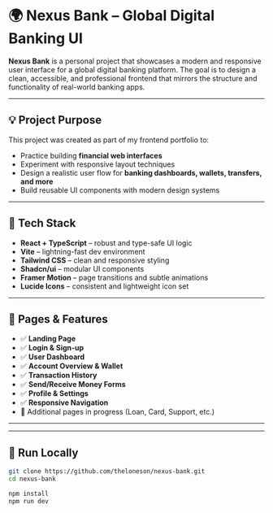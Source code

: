 # 🌍 Nexus Bank – Global Digital Banking UI

**Nexus Bank** is a personal project that showcases a modern and responsive user interface for a global digital banking platform. The goal is to design a clean, accessible, and professional frontend that mirrors the structure and functionality of real-world banking apps.

---

## 💡 Project Purpose

This project was created as part of my frontend portfolio to:
- Practice building **financial web interfaces**
- Experiment with responsive layout techniques
- Design a realistic user flow for **banking dashboards, wallets, transfers, and more**
- Build reusable UI components with modern design systems

---

## 🔧 Tech Stack

- **React + TypeScript** – robust and type-safe UI logic
- **Vite** – lightning-fast dev environment
- **Tailwind CSS** – clean and responsive styling
- **Shadcn/ui** – modular UI components
- **Framer Motion** – page transitions and subtle animations
- **Lucide Icons** – consistent and lightweight icon set

---

## 🧩 Pages & Features

- ✅ **Landing Page**
- ✅ **Login & Sign-up**
- ✅ **User Dashboard**
- ✅ **Account Overview & Wallet**
- ✅ **Transaction History**
- ✅ **Send/Receive Money Forms**
- ✅ **Profile & Settings**
- ✅ **Responsive Navigation**
- 🔄 Additional pages in progress (Loan, Card, Support, etc.)

---


---

## 🚀 Run Locally

```bash
git clone https://github.com/theloneson/nexus-bank.git
cd nexus-bank

npm install
npm run dev

